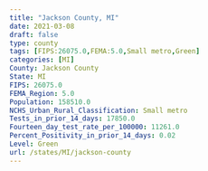 ```yaml
---
title: "Jackson County, MI"
date: 2021-03-08
draft: false
type: county
tags: [FIPS:26075.0,FEMA:5.0,Small metro,Green]
categories: [MI]
County: Jackson County
State: MI
FIPS: 26075.0
FEMA_Region: 5.0
Population: 158510.0
NCHS_Urban_Rural_Classification: Small metro
Tests_in_prior_14_days: 17850.0
Fourteen_day_test_rate_per_100000: 11261.0
Percent_Positivity_in_prior_14_days: 0.02
Level: Green
url: /states/MI/jackson-county
---
```



